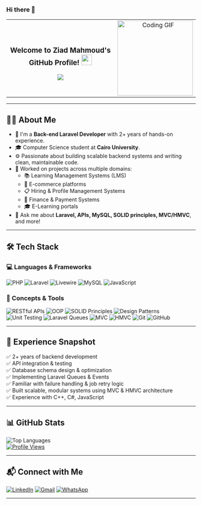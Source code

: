 ### Hi there 👋

<!-- Header + GIF + Typing SVG All Centered in One Row -->
<table width="100%">
  <tr>
    <td align="center" width="75%">
      <h3>
        Welcome to Ziad Mahmoud's GitHub Profile!
        <img src="https://media.giphy.com/media/hvRJCLFzcasrR4ia7z/giphy.gif" width="28">
      </h3>
      <img src="https://readme-typing-svg.herokuapp.com/?lines=Back-end%20Laravel%20Developer;2%2B%20Years%20of%20Experience;Problem%20Solver%20and%20Clean%20Code;Always%20Learning%20%26%20Building!&font=Fira%20Code&center=true&width=700&height=45&color=F75C7E&vCenter=true&size=22">
    </td>
    <td align="center" width="25%">
      <img width="200" src="https://c.tenor.com/_DOBjnGspYAAAAAM/code-coding.gif" alt="Coding GIF">
    </td>
  </tr>
</table>



---

## 👨‍💻 About Me

- 🏢 I'm a **Back-end Laravel Developer** with 2+ years of hands-on experience.
- 🎓 Computer Science student at **Cairo University**.
- ⚙️ Passionate about building scalable backend systems and writing clean, maintainable code.
- 🚀 Worked on projects across multiple domains:
  - 📚 Learning Management Systems (LMS)
  - 🛒 E-commerce platforms
  - 📋 Hiring & Profile Management Systems
  - 💸 Finance & Payment Systems
  - 🎓 E-Learning portals
- 💬 Ask me about **Laravel, APIs, MySQL, SOLID principles, MVC/HMVC**, and more!

---

## 🛠 Tech Stack

### 💻 Languages & Frameworks

![PHP](https://img.shields.io/badge/PHP-777BB4?style=for-the-badge&logo=php&logoColor=white)
![Laravel](https://img.shields.io/badge/Laravel-F05340?style=for-the-badge&logo=laravel&logoColor=white)
![Livewire](https://img.shields.io/badge/Livewire-4E56A6?style=for-the-badge&logo=laravel&logoColor=white)
![MySQL](https://img.shields.io/badge/MySQL-005C84?style=for-the-badge&logo=mysql&logoColor=white)
![JavaScript](https://img.shields.io/badge/JavaScript-F7DF1E?style=for-the-badge&logo=javascript&logoColor=black)

### 🔧 Concepts & Tools

![RESTful APIs](https://img.shields.io/badge/RESTful%20APIs-00599C?style=for-the-badge&logo=api&logoColor=white)
![OOP](https://img.shields.io/badge/OOP-1A1A1A?style=for-the-badge&logo=oop&logoColor=white)
![SOLID Principles](https://img.shields.io/badge/SOLID-Principles-blueviolet?style=for-the-badge)
![Design Patterns](https://img.shields.io/badge/Design%20Patterns-232F3E?style=for-the-badge)
![Unit Testing](https://img.shields.io/badge/Unit%20Tests-25A162?style=for-the-badge)
![Laravel Queues](https://img.shields.io/badge/Laravel%20Queues-FF2D20?style=for-the-badge)
![MVC](https://img.shields.io/badge/MVC-2C3E50?style=for-the-badge)
![HMVC](https://img.shields.io/badge/HMVC-4B4B4B?style=for-the-badge)
![Git](https://img.shields.io/badge/Git-F05032?style=for-the-badge&logo=git&logoColor=white)
![GitHub](https://img.shields.io/badge/GitHub-100000?style=for-the-badge&logo=github&logoColor=white)

---

## 🚀 Experience Snapshot

✅ 2+ years of backend development  
✅ API integration & testing  
✅ Database schema design & optimization  
✅ Implementing Laravel Queues & Events  
✅ Familiar with failure handling & job retry logic  
✅ Built scalable, modular systems using MVC & HMVC architecture  
✅ Experience with C++, C#, JavaScript  

---

## 📊 GitHub Stats

<img align="left" src="https://github-readme-stats.vercel.app/api/top-langs?username=ziadbadr1&show_icons=true&locale=en&layout=compact&theme=radical" alt="Top Languages" />
<br clear="both">

<a href="https://komarev.com/ghpvc/?username=ziadbadr1&style=for-the-badge">
  <img src="https://komarev.com/ghpvc/?username=ziadbadr1&style=for-the-badge" alt="Profile Views">
</a>

---

## 📬 Connect with Me

[![LinkedIn](https://img.shields.io/badge/LinkedIn-0A66C2?style=for-the-badge&logo=linkedin&logoColor=white)](https://www.linkedin.com/in/ziad-mahmoud-badr-8452ba1ba/)
[![Gmail](https://img.shields.io/badge/Gmail-EA4335?style=for-the-badge&logo=gmail&logoColor=white)](mailto:Ziadbadr5947@gmail.com)
[![WhatsApp](https://img.shields.io/badge/WhatsApp-25D366?style=for-the-badge&logo=whatsapp&logoColor=white)](https://wa.me/01125022055)

---

